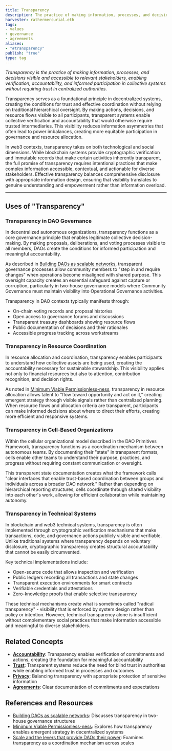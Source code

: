 ```yaml
---
title: Transparency
description: The practice of making information, processes, and decisions visible and accessible, enabling trust, accountability, and effective coordination in decentralized systems
harvester: rathermercurial.eth
tags:
- values
- governance
- agreements
aliases:
- "#transparency"
publish: "true"
type: tag
---
```


*Transparency is the practice of making information, processes, and decisions visible and accessible to relevant stakeholders, enabling verification, accountability, and informed participation in collective systems without requiring trust in centralized authorities.*

Transparency serves as a foundational principle in decentralized systems, creating the conditions for trust and effective coordination without relying on traditional hierarchical oversight. By making actions, decisions, and resource flows visible to all participants, transparent systems enable collective verification and accountability that would otherwise require trusted intermediaries. This visibility reduces information asymmetries that often lead to power imbalances, creating more equitable participation in governance and resource allocation.

In web3 contexts, transparency takes on both technological and social dimensions. While blockchain systems provide cryptographic verification and immutable records that make certain activities inherently transparent, the full promise of transparency requires intentional practices that make complex information accessible, contextual, and actionable for diverse stakeholders. Effective transparency balances comprehensive disclosure with appropriate information design, ensuring that visibility translates to genuine understanding and empowerment rather than information overload.

---

## Uses of "Transparency"

### Transparency in DAO Governance

In decentralized autonomous organizations, transparency functions as a core governance principle that enables legitimate collective decision-making. By making proposals, deliberations, and voting processes visible to all members, DAOs create the conditions for informed participation and meaningful accountability.

As described in [Building DAOs as scalable networks](artifacts/Building%20DAOs%20as%20scalable%20networks.md), transparent governance processes allow community members to "step in and require changes" when operations become misaligned with shared purpose. This oversight capacity creates an essential safeguard against capture or corruption, particularly in two-house governance models where Community Governance must maintain visibility into Operational Governance activities.

Transparency in DAO contexts typically manifests through:
- On-chain voting records and proposal histories
- Open access to governance forums and discussions
- Transparent treasury dashboards showing resource flows
- Public documentation of decisions and their rationales
- Accessible progress tracking across workstreams

### Transparency in Resource Coordination

In resource allocation and coordination, transparency enables participants to understand how collective assets are being used, creating the accountability necessary for sustainable stewardship. This visibility applies not only to financial resources but also to attention, contribution recognition, and decision rights.

As noted in [Minimum Viable Permissionless-ness](artifacts/Minimum%20Viable%20Permissionless-ness.md), transparency in resource allocation allows talent to "flow toward opportunity and act on it," creating emergent strategy through visible signals rather than centralized planning. When resource flows and allocation criteria are transparent, participants can make informed decisions about where to direct their efforts, creating more efficient and responsive systems.

### Transparency in Cell-Based Organizations

Within the cellular organizational model described in the DAO Primitives Framework, transparency functions as a coordination mechanism between autonomous teams. By documenting their "state" in transparent formats, cells enable other teams to understand their purpose, practices, and progress without requiring constant communication or oversight.

This transparent state documentation creates what the framework calls "clear interfaces that enable trust-based coordination between groups and individuals across a broader DAO network." Rather than depending on hierarchical reporting structures, cells coordinate through shared visibility into each other's work, allowing for efficient collaboration while maintaining autonomy.

### Transparency in Technical Systems

In blockchain and web3 technical systems, transparency is often implemented through cryptographic verification mechanisms that make transactions, code, and governance actions publicly visible and verifiable. Unlike traditional systems where transparency depends on voluntary disclosure, cryptographic transparency creates structural accountability that cannot be easily circumvented.

Key technical implementations include:
- Open-source code that allows inspection and verification
- Public ledgers recording all transactions and state changes
- Transparent execution environments for smart contracts
- Verifiable credentials and attestations
- Zero-knowledge proofs that enable selective transparency

These technical mechanisms create what is sometimes called "radical transparency" - visibility that is enforced by system design rather than policy or intention. However, technical transparency alone is insufficient without complementary social practices that make information accessible and meaningful to diverse stakeholders.

## Related Concepts

- **[Accountability](tags/accountability.md)**: Transparency enables verification of commitments and actions, creating the foundation for meaningful accountability
- **[Trust](tags/trust.md)**: Transparent systems reduce the need for blind trust in authorities while enabling informed trust in processes and outcomes
- **[Privacy](tags/privacy.md)**: Balancing transparency with appropriate protection of sensitive information
- **[Agreements](tags/agreements.md)**: Clear documentation of commitments and expectations

## References and Resources

- [Building DAOs as scalable networks](artifacts/Building%20DAOs%20as%20scalable%20networks.md): Discusses transparency in two-house governance structures
- [Minimum Viable Permissionless-ness](artifacts/Minimum%20Viable%20Permissionless-ness.md): Explores how transparency enables emergent strategy in decentralized systems
- [Scale and the levers that provide DAOs their power](artifacts/Scale%20and%20the%20levers%20that%20provide%20DAOs%20their%20power.md): Examines transparency as a coordination mechanism across scales